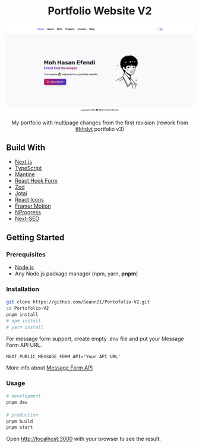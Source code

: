 <h1 align='center'>Portfolio Website V2</h1>

![Preview](public/images/mockupimg.png)

<p align='center'>My portfolio with multipage changes from the first revision (rework from <a href="https://github.com/tfkhdyt/web-portfolio-v3">tfkhdyt</a> portfolio v3)</p>

## Build With

- [Next.js](https://nextjs.org/)
- [TypeScript](https://www.npmjs.com/package/typescript)
- [Mantine](https://mantine.dev/)
- [React Hook Form](https://www.npmjs.com/package/react-hook-form)
- [Zod](https://www.npmjs.com/package/zod)
- [Jotai](https://www.npmjs.com/package/jotai)
- [React Icons](https://www.npmjs.com/package/react-icons)
- [Framer Motion](https://www.npmjs.com/package/framer-motion)
- [NProgress](https://www.npmjs.com/package/nprogress)
- [Next-SEO](https://www.npmjs.com/package/next-seo)

## Getting Started

### Prerequisites

- [Node.js](https://nodejs.org/en/)
- Any Node.js package manager (npm, yarn, **pnpm**)

### Installation

```bash
git clone https://github.com/Seann21/Portofolio-V2.git
cd Portofolio-V2
pnpm install
# npm install
# yarn install
```

For message form support, create empty .env file and put your Message Form API URL.

```env
NEXT_PUBLIC_MESSAGE_FORM_API='Your API URL'
```

More info about [Message Form API](https://github.com/tfkhdyt/message-form-to-telegram-api)

### Usage

```bash
# development
pnpm dev

# production
pnpm build
pnpm start
```

Open [http://localhost:3000](http://localhost:3000) with your browser to see the result.

